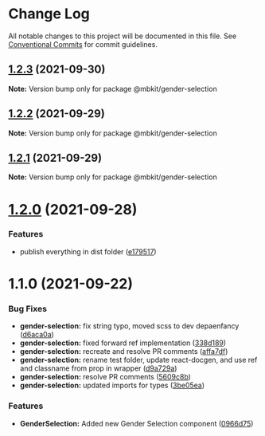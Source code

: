# Change Log

All notable changes to this project will be documented in this file.
See [Conventional Commits](https://conventionalcommits.org) for commit guidelines.

## [1.2.3](https://github.com/mindbody/mbkit/compare/@mbkit/gender-selection@1.2.2...@mbkit/gender-selection@1.2.3) (2021-09-30)

**Note:** Version bump only for package @mbkit/gender-selection





## [1.2.2](https://github.com/mindbody/mbkit/compare/@mbkit/gender-selection@1.2.1...@mbkit/gender-selection@1.2.2) (2021-09-29)

**Note:** Version bump only for package @mbkit/gender-selection





## [1.2.1](https://github.com/mindbody/mbkit/compare/@mbkit/gender-selection@1.2.0...@mbkit/gender-selection@1.2.1) (2021-09-29)

**Note:** Version bump only for package @mbkit/gender-selection





# [1.2.0](https://github.com/mindbody/mbkit/compare/@mbkit/gender-selection@1.1.0...@mbkit/gender-selection@1.2.0) (2021-09-28)


### Features

* publish everything in dist folder ([e179517](https://github.com/mindbody/mbkit/commit/e179517c03ea9e8a9eac2d29b0442b27e085579b))





# 1.1.0 (2021-09-22)


### Bug Fixes

* **gender-selection:** fix string typo, moved scss to dev depaenfancy ([d6aca0a](https://github.com/mindbody/mbkit/commit/d6aca0a78a5d4c82cf8f12f08cfa2af2450d1acb))
* **gender-selection:** fixed forward ref implementation ([338d189](https://github.com/mindbody/mbkit/commit/338d18982d2ede0c9f05b0a603d909bc982bb64c))
* **gender-selection:** recreate and resolve PR comments ([affa7df](https://github.com/mindbody/mbkit/commit/affa7dfe5649445037cc339616406fff4b5d8829))
* **gender-selection:** rename test folder, update react-docgen, and use ref and classname from prop in wrapper ([d9a729a](https://github.com/mindbody/mbkit/commit/d9a729a272707ac0294a8eaa39b3baa76007936c))
* **gender-selection:** resolve PR comments ([5609c8b](https://github.com/mindbody/mbkit/commit/5609c8b777893a367522b3aae8c118017bd56654))
* **gender-selection:** updated imports for types ([3be05ea](https://github.com/mindbody/mbkit/commit/3be05ea1d90f8cc0208b9fac2929a6cef58b1a33))


### Features

* **GenderSelection:** Added new Gender Selection component ([0966d75](https://github.com/mindbody/mbkit/commit/0966d75b7f2feb4154ba3d175b873c89a198b35e))
